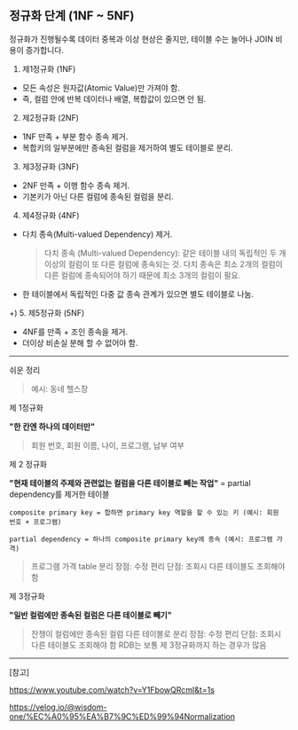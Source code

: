 ## 정규화 단계 (1NF ~ 5NF)

정규화가 진행될수록 데이터 중복과 이상 현상은 줄지만, 테이블 수는 늘어나 JOIN 비용이 증가합니다.

1. 제1정규화 (1NF)

- 모든 속성은 원자값(Atomic Value)만 가져야 함.
- 즉, 컬럼 안에 반복 데이터나 배열, 복합값이 있으면 안 됨.

2. 제2정규화 (2NF)

- 1NF 만족 + 부분 함수 종속 제거.
- 복합키의 일부분에만 종속된 컬럼을 제거하여 별도 테이블로 분리.

3. 제3정규화 (3NF)

- 2NF 만족 + 이행 함수 종속 제거.
- 기본키가 아닌 다른 컬럼에 종속된 컬럼을 분리.

4. 제4정규화 (4NF)

- 다치 종속(Multi-valued Dependency) 제거.
  > 다치 종속 (Multi-valued Dependency):
  > 같은 테이블 내의 독립적인 두 개 이상의 컬럼이 또 다른 컬럼에 종속되는 것.
  > 다치 종속은 최소 2개의 컬럼이 다른 컬럼에 종속되어야 하기 때문에 최소 3개의 컬럼이 필요.
- 한 테이블에서 독립적인 다중 값 종속 관계가 있으면 별도 테이블로 나눔.

+) 5. 제5정규화 (5NF)

- 4NF를 만족 + 조인 종속을 제거.
- 더이상 비손실 분해 할 수 없어야 함.

---

쉬운 정리

> 예시: 동네 헬스장

제 1정규화

**"한 칸엔 하나의 데이터만"**

> 회원 번호, 회원 이름, 나이, 프로그램, 납부 여부

제 2 정규화

**"현재 테이블의 주제와 관련없는 컬럼을 다른 테이블로 빼는 작업"**
= partial dependency를 제거한 테이블

```
composite primary key = 합하면 primary key 역할을 할 수 있는 키 (예시: 회원 번호 + 프로그램)

partial dependency = 하나의 composite primary key에 종속 (예시: 프로그램 가격)
```

> 프로그램 가격 table 분리
> 장점: 수정 편리
> 단점: 조회시 다른 테이블도 조회해야 함

제 3정규화

**"일반 컬럼에만 종속된 컬럼은 다른 테이블로 빼기"**

> 잔챙이 컬럼에만 종속된 컬럼 다른 테이블로 분리
> 장점: 수정 편리
> 단점: 조회시 다른 테이블도 조회해야 함
> RDB는 보통 제 3정규화까지 하는 경우가 많음

---

[참고]

https://www.youtube.com/watch?v=Y1FbowQRcmI&t=1s

https://velog.io/@wisdom-one/%EC%A0%95%EA%B7%9C%ED%99%94Normalization
